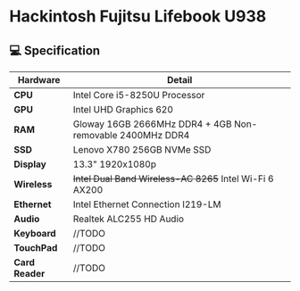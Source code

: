 # Hackintosh Fujitsu Lifebook U938

## :computer: Specification

| **Hardware**    | **Detail**                                                |
| --------------- | --------------------------------------------------------- |
| **CPU**         | Intel Core i5-8250U Processor                             |
| **GPU**         | Intel UHD Graphics 620                                    |
| **RAM**         | Gloway 16GB 2666MHz DDR4 + 4GB Non-removable 2400MHz DDR4 |
| **SSD**         | Lenovo X780 256GB NVMe SSD                                |
| **Display**     | 13.3" 1920x1080p                                          |
| **Wireless**    | ~~Intel Dual Band Wireless-AC 8265~~ Intel Wi-Fi 6 AX200  |
| **Ethernet**    | Intel Ethernet Connection I219-LM                         |
| **Audio**       | Realtek ALC255 HD Audio                                   |
| **Keyboard**    | //TODO                                                    |
| **TouchPad**    | //TODO                                                    |
| **Card Reader** | //TODO                                                    |
